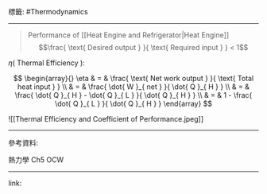 標籤: #Thermodynamics 

---

> Performance of [[Heat Engine and Refrigerator|Heat Engine]]
> $$\frac{ \text{ Desired output } }{ \text{ Required input } } < 1$$

$\eta(\text{ Thermal Efficiency })$:

$$
\begin{array}{}
	\eta & = & \frac{ \text{ Net work output } }{ \text{ Total heat input } } \\
	& = & \frac{ \dot{ W }_{ net } }{ \dot{ Q }_{ H } } \\
	& = & \frac{ \dot{ Q }_{ H } - \dot{ Q }_{ L } }{ \dot{ Q }_{ H } } \\
	& = & 1 - \frac{ \dot{ Q }_{ L } }{ \dot{ Q }_{ H } }
\end{array}
$$

![[Thermal Efficiency and Coefficient of Performance.jpeg]]

---

參考資料:

熱力學 Ch5 OCW

---

link:

